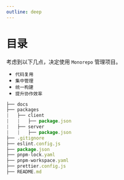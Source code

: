 ```yaml
---
outline: deep
---
```


# 目录

考虑到以下几点，决定使用 `Monorepo` 管理项目。

-   `代码复用`
-   `集中管理`
-   `统一构建`
-   `提升协作效率`

```js
├── docs
├── packages
|   ├── client
|   |   ├── package.json
|   ├── server
|   |   ├── package.json
├── .gitignore
├── eslint.config.js
├── package.json
├── pnpm-lock.yaml
├── pnpm-workspace.yaml
├── prettier.config.js
├── README.md
```
